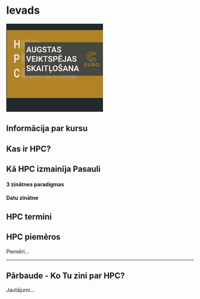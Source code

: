 # Ievads
![](https://github.com/viktorszagorskis/hpc-pamati/blob/main/pix/10/euro-cc-4-course.png?raw=true)

## Informācija par kursu

## Kas ir HPC?

## Kā HPC izmainīja Pasauli

#### 3 zinātnes paradigmas

#### Datu zinātne

## HPC termini

## HPC piemēros

Piemēri...

---

## Pārbaude - Ko Tu zini par HPC?

Jautājumi...
